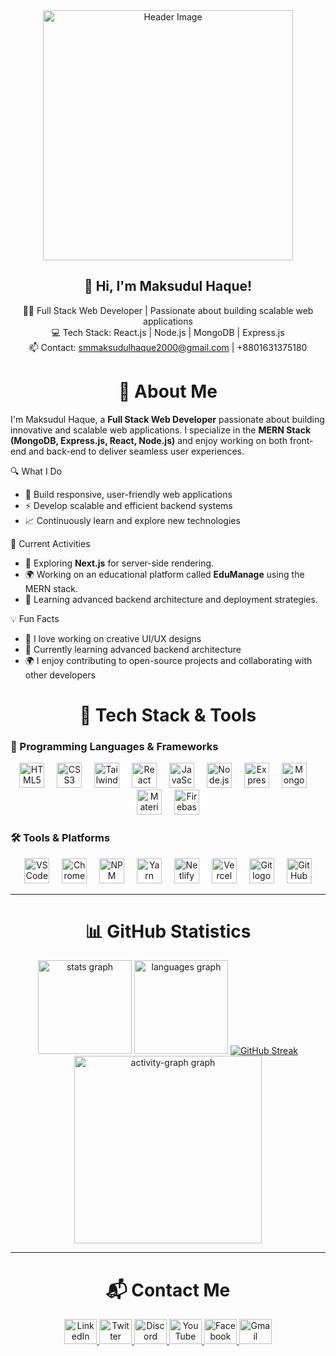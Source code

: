 <div align="center">
  <img src="https://i.ibb.co/q3NHPMxG/Add-a-subheading.jpg" height="400" alt="Header Image"/>
</div>


<h2 align="center">🌟 Hi, I'm Maksudul Haque!</h2>

<p align="center">
  👨‍💻 Full Stack Web Developer | Passionate about building scalable web applications <br>
  💻 Tech Stack: React.js | Node.js | MongoDB | Express.js <br>
  📫 Contact: <a href="mailto:smmaksudulhaque2000@gmail.com">smmaksudulhaque2000@gmail.com</a> | +8801631375180
</p>


<h1 align="center">👋 About Me</h1>

<p align="left">
I'm Maksudul Haque, a <strong>Full Stack Web Developer</strong> passionate about building innovative and scalable web applications. I specialize in the <strong>MERN Stack (MongoDB, Express.js, React, Node.js)</strong> and enjoy working on both front-end and back-end to deliver seamless user experiences.
</p>

🔍 What I Do  
- 🚀 Build responsive, user-friendly web applications  
- ⚡ Develop scalable and efficient backend systems  
- 📈 Continuously learn and explore new technologies

🌟 Current Activities  
- 🚀 Exploring **Next.js** for server-side rendering.  
- 🌍 Working on an educational platform called **EduManage** using the MERN stack.  
- 🎯 Learning advanced backend architecture and deployment strategies.  

💡 Fun Facts  
- 🎨 I love working on creative UI/UX designs  
- 🌱 Currently learning advanced backend architecture  
- 🌍 I enjoy contributing to open-source projects and collaborating with other developers  


<h1 align="center">🔧 Tech Stack & Tools</h1>

### 🚀 Programming Languages & Frameworks  
<div align="center">
  <img src="https://cdn.jsdelivr.net/gh/devicons/devicon/icons/html5/html5-original.svg" height="40" alt="HTML5 logo" />
  <img width="12" />
  <img src="https://cdn.simpleicons.org/css3/1572B6" height="40" alt="CSS3 logo" />
  <img width="12" />
  <img src="https://cdn.simpleicons.org/tailwindcss/06B6D4" height="40" alt="Tailwind CSS logo" />
  <img width="12" />
  <img src="https://cdn.jsdelivr.net/gh/devicons/devicon/icons/react/react-original.svg" height="40" alt="React logo" />
  <img width="12" />
  <img src="https://cdn.jsdelivr.net/gh/devicons/devicon/icons/javascript/javascript-original.svg" height="40" alt="JavaScript logo" />
  <img width="12" />
  <img src="https://cdn.jsdelivr.net/gh/devicons/devicon/icons/nodejs/nodejs-original.svg" height="40" alt="Node.js logo" />
  <img width="12" />
  <img src="https://skillicons.dev/icons?i=express" height="40" alt="Express.js logo" />
  <img width="12" />
  <img src="https://cdn.simpleicons.org/mongodb/47A248" height="40" alt="MongoDB logo" />
  <img width="12" />
  <img src="https://cdn.simpleicons.org/mui/007FFF" height="40" alt="Material-UI logo" />
  <img width="12" />
  <img src="https://skillicons.dev/icons?i=firebase" height="40" alt="Firebase logo" />
</div>

### 🛠 Tools & Platforms  
<div align="center">
  <img src="https://cdn.jsdelivr.net/gh/devicons/devicon/icons/vscode/vscode-original.svg" height="40" alt="VSCode logo" />
  <img width="12" />
  <img src="https://cdn.jsdelivr.net/gh/devicons/devicon/icons/chrome/chrome-original.svg" height="40" alt="Chrome logo" />
  <img width="12" />
  <img src="https://cdn.simpleicons.org/npm/CB3837" height="40" alt="NPM logo" />
  <img width="12" />
  <img src="https://cdn.simpleicons.org/yarn/2C8EBB" height="40" alt="Yarn logo" />
  <img width="12" />
  <img src="https://cdn.simpleicons.org/netlify/00C7B7" height="40" alt="Netlify logo" />
  <img width="12" />
  <img src="https://cdn.simpleicons.org/vercel/000000" height="40" alt="Vercel logo" />
  <img width="12" />
  <img src="https://cdn.simpleicons.org/git/F05032" height="40" alt="Git logo" />
  <img width="12" />
  <img src="https://skillicons.dev/icons?i=github" height="40" alt="GitHub logo" />
</div>

---

<h1 align="center">📊 GitHub Statistics</h1>



<div align="center">
  <img src="https://github-readme-stats.vercel.app/api?username=smmaksudulhaque2000&hide_title=false&hide_rank=false&show_icons=true&include_all_commits=true&count_private=true&disable_animations=false&theme=dracula&locale=en&hide_border=false&order=1" height="150" alt="stats graph"  />
  <img src="https://github-readme-stats.vercel.app/api/top-langs?username=smmaksudulhaque2000&locale=en&hide_title=false&layout=compact&card_width=320&langs_count=5&theme=dracula&hide_border=false&order=2" height="150" alt="languages graph"  />
  <a href="https://git.io/streak-stats">
    <img src="https://nirzak-streak-stats.vercel.app?user=smmaksudulhaque2000&theme=dark" alt="GitHub Streak" />
  </a>
  <img src="https://github-readme-activity-graph.vercel.app/graph?username=smmaksudulhaque2000&radius=16&theme=react&area=true&order=5" height="300" alt="activity-graph graph"  />
</div>



---

<h1 align="center">📬 Contact Me</h1>

<div align="center">
  <a href="https://www.linkedin.com/in/maksudulhaque2000/" target="_blank">
    <img src="https://raw.githubusercontent.com/maurodesouza/profile-readme-generator/master/src/assets/icons/social/linkedin/default.svg" width="52" height="40" alt="LinkedIn" />
  </a>
  <a href="https://x.com/smmaksudulhaque" target="_blank">
    <img src="https://raw.githubusercontent.com/maurodesouza/profile-readme-generator/master/src/assets/icons/social/twitter/default.svg" width="52" height="40" alt="Twitter" />
  </a>
  <a href="https://discord.com" target="_blank">
    <img src="https://raw.githubusercontent.com/maurodesouza/profile-readme-generator/master/src/assets/icons/social/discord/default.svg" width="52" height="40" alt="Discord" />
  </a>
  <a href="https://www.youtube.com/@smmaksudulhaque" target="_blank">
    <img src="https://raw.githubusercontent.com/maurodesouza/profile-readme-generator/master/src/assets/icons/social/youtube/default.svg" width="52" height="40" alt="YouTube" />
  </a>
  <a href="https://www.facebook.com/maksudulhaque2000" target="_blank">
    <img src="https://raw.githubusercontent.com/maurodesouza/profile-readme-generator/master/src/assets/icons/social/facebook/default.svg" width="52" height="40" alt="Facebook" />
  </a>
  <a href="mailto:smmaksudulhaque2000@gmail.com" target="_blank">
    <img src="https://raw.githubusercontent.com/maurodesouza/profile-readme-generator/master/src/assets/icons/social/gmail/default.svg" width="52" height="40" alt="Gmail" />
  </a>
</div>
